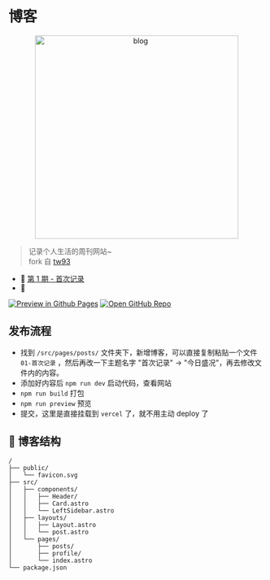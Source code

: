 # 博客

<p align="center">
  <a href="https://what-is-my-astro-blog.vercel.app/">
    <img src="https://cdn.jsdelivr.net/gh/pinky-pig/pic-bed/images20230313124940.png" alt="blog" width="400" />
  </a>
</p>

> 记录个人生活的周刊网站~  
> fork 自 [tw93](https://github.com/tw93/weekly)

- 🌻 [第 1 期 - 首次记录](https://github.com/pinky-pig/what-is-my-astro-blog/blob/master/src/pages/posts/01-%E9%A6%96%E6%AC%A1%E8%AE%B0%E5%BD%95.md)
- 🍑 

<!-- [![Open in StackBlitz](https://developer.stackblitz.com/img/open_in_stackblitz.svg)](https://stackblitz.com/github/withastro/astro/tree/latest/examples/basics) -->
[![Preview in Github Pages](https://assets.codesandbox.io/github/button-edit-lime.svg)](https://what-is-my-astro-blog.vercel.app/)
[![Open GitHub Repo](https://github.com/codespaces/badge.svg)](https://github.com/pinky-pig/what-is-my-astro-blog)

## 发布流程

- 找到 `/src/pages/posts/` 文件夹下，新增博客，可以直接复制粘贴一个文件 `01-首次记录` ，然后再改一下主题名字 "首次记录" -> "今日盛况"，再去修改文件内的内容。
- 添加好内容后 `npm run dev` 启动代码，查看网站
- `npm run build` 打包
- `npm run preview` 预览
- 提交，这里是直接挂载到 `vercel` 了，就不用主动 deploy 了


## 🚀 博客结构

```
/
├── public/
│   └── favicon.svg
├── src/
│   ├── components/
│   │   ├── Header/
│   │   ├── Card.astro
│   │   └── LeftSidebar.astro
│   ├── layouts/
│   │   ├── Layout.astro
│   │   └── post.astro
│   └── pages/
│       ├── posts/
│       ├── profile/
│       └── index.astro
└── package.json
```
